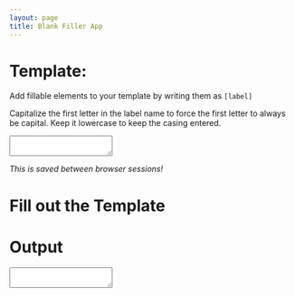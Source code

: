 ```yaml
---
layout: page
title: Blank Filler App
---
```


<head>
    <link rel="preload" href="/ts_out/blankfiller.js" as="script" />
    <script type="text/javascript" src="/ts_out/blankfiller.js"></script>
    <link rel="stylesheet" href="/css/blankfiller.css">
</head>


# Template:

Add fillable elements to your template by writing them as `[label]`

Capitalize the first letter in the label name to force the first letter to always be capital. Keep it lowercase to keep the casing entered.

<textarea title="Template" class="template" id="templateText" ></textarea>

_This is saved between browser sessions!_


# Fill out the Template

<div id = "fillArea"></div>

# Output

<textarea title="Output" class="template" id="outputText" ></textarea>

